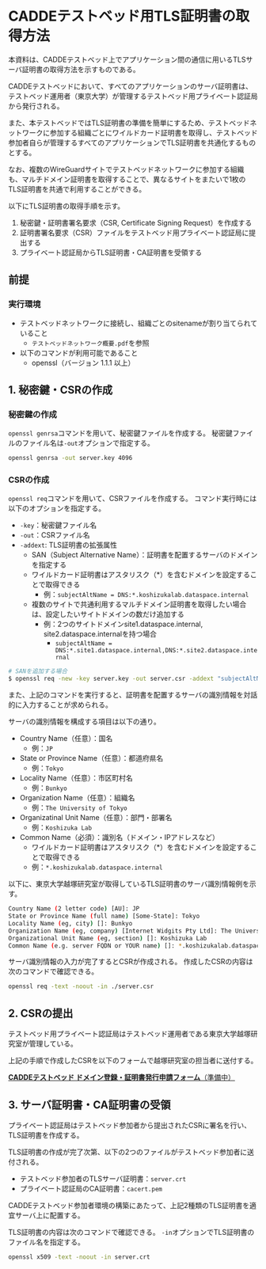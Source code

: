# CADDEテストベッド用TLS証明書の取得方法

本資料は、CADDEテストベッド上でアプリケーション間の通信に用いるTLSサーバ証明書の取得方法を示すものである。

CADDEテストベッドにおいて、すべてのアプリケーションのサーバ証明書は、テストベッド運用者（東京大学）が管理するテストベッド用プライベート認証局から発行される。

また、本テストベッドではTLS証明書の準備を簡単にするため、テストベッドネットワークに参加する組織ごとにワイルドカード証明書を取得し、テストベッド参加者自らが管理するすべてのアプリケーションでTLS証明書を共通化するものとする。

なお、複数のWireGuardサイトでテストベッドネットワークに参加する組織も、マルチドメイン証明書を取得することで、異なるサイトをまたいで1枚のTLS証明書を共通で利用することができる。

以下にTLS証明書の取得手順を示す。

1. 秘密鍵・証明書署名要求（CSR, Certificate Signing Request）を作成する
1. 証明書署名要求（CSR）ファイルをテストベッド用プライベート認証局に提出する
1. プライベート認証局からTLS証明書・CA証明書を受領する

## 前提

### 実行環境

- テストベッドネットワークに接続し、組織ごとのsitenameが割り当てられていること
  - `テストベッドネットワーク概要.pdf`を参照
- 以下のコマンドが利用可能であること
  - openssl（バージョン 1.1.1 以上）

## 1. 秘密鍵・CSRの作成

### 秘密鍵の作成

`openssl genrsa`コマンドを用いて、秘密鍵ファイルを作成する。
秘密鍵ファイルのファイル名は`-out`オプションで指定する。

```bash
openssl genrsa -out server.key 4096
```

### CSRの作成

`openssl req`コマンドを用いて、CSRファイルを作成する。
コマンド実行時には以下のオプションを指定する。

- `-key`：秘密鍵ファイル名
- `-out`：CSRファイル名
- `-addext`: TLS証明書の拡張属性
  - SAN（Subject Alternative Name）：証明書を配置するサーバのドメインを指定する
  - ワイルドカード証明書はアスタリスク（*）を含むドメインを設定することで取得できる
    - 例：`subjectAltName = DNS:*.koshizukalab.dataspace.internal`
  - 複数のサイトで共通利用するマルチドメイン証明書を取得したい場合は、設定したいサイトドメインの数だけ追加する
    - 例：2つのサイトドメインsite1.dataspace.internal, site2.dataspace.internalを持つ場合
      - `subjectAltName = DNS:*.site1.dataspace.internal,DNS:*.site2.dataspace.internal`

```bash
# SANを追加する場合
$ openssl req -new -key server.key -out server.csr -addext "subjectAltName = DNS:*.<サイトドメイン>"
```

また、上記のコマンドを実行すると、証明書を配置するサーバの識別情報を対話的に入力することが求められる。

サーバの識別情報を構成する項目は以下の通り。

- Country Name（任意）：国名
  - 例：`JP`
- State or Province Name（任意）：都道府県名
  - 例：`Tokyo`
- Locality Name（任意）：市区町村名
  - 例：`Bunkyo`
- Organization Name（任意）：組織名
  - 例：`The University of Tokyo`
- Organizatinal Unit Name（任意）：部門・部署名
  - 例：`Koshizuka Lab`
- Common Name（必須）：識別名（ドメイン・IPアドレスなど）
  - ワイルドカード証明書はアスタリスク（*）を含むドメインを設定することで取得できる
  - 例：`*.koshizukalab.dataspace.internal`

以下に、東京大学越塚研究室が取得しているTLS証明書のサーバ識別情報例を示す。

```bash
Country Name (2 letter code) [AU]: JP
State or Province Name (full name) [Some-State]: Tokyo
Locality Name (eg, city) []: Bunkyo
Organization Name (eg, company) [Internet Widgits Pty Ltd]: The University of Tokyo
Organizational Unit Name (eg, section) []: Koshizuka Lab
Common Name (e.g. server FQDN or YOUR name) []: *.koshizukalab.dataspace.internal
```

サーバ識別情報の入力が完了するとCSRが作成される。
作成したCSRの内容は次のコマンドで確認できる。

```bash
openssl req -text -noout -in ./server.csr
```

## 2. CSRの提出

テストベッド用プライベート認証局はテストベッド運用者である東京大学越塚研究室が管理している。

上記の手順で作成したCSRを以下のフォームで越塚研究室の担当者に送付する。

<!-- TODO：申請フォームの準備 -->
[**CADDEテストベッド ドメイン登録・証明書発行申請フォーム**（準備中）](./domain_registration.md)

## 3. サーバ証明書・CA証明書の受領

プライベート認証局はテストベッド参加者から提出されたCSRに署名を行い、TLS証明書を作成する。

TLS証明書の作成が完了次第、以下の2つのファイルがテストベッド参加者に送付される。

- テストベッド参加者のTLSサーバ証明書：`server.crt`
- プライベート認証局のCA証明書：`cacert.pem`

CADDEテストベッド参加者環境の構築にあたって、上記2種類のTLS証明書を適宜サーバ上に配置する。

TLS証明書の内容は次のコマンドで確認できる。
`-in`オプションでTLS証明書のファイル名を指定する。

```bash
openssl x509 -text -noout -in server.crt
```
